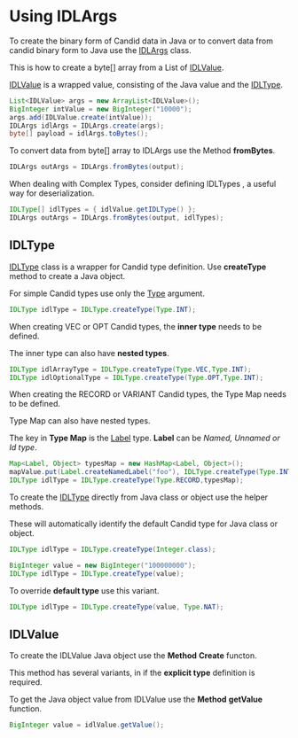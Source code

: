 # Using IDLArgs

To create the binary form of Candid data in Java or to convert data from candid binary form to Java use the [IDLArgs](https://github.com/ic4j/ic4j-candid/blob/master/src/main/java/org/ic4j/candid/parser/IDLArgs.java) class.

This is how to create a byte\[] array from a List of [IDLValue](https://github.com/ic4j/ic4j-candid/blob/master/src/main/java/org/ic4j/candid/parser/IDLValue.java).&#x20;

[IDLValue](https://github.com/ic4j/ic4j-candid/blob/master/src/main/java/org/ic4j/candid/parser/IDLValue.java) is a wrapped value, consisting of the Java value and the  [IDLType](https://github.com/ic4j/ic4j-candid/blob/master/src/main/java/org/ic4j/candid/parser/IDLType.java).

```java
List<IDLValue> args = new ArrayList<IDLValue>();
BigInteger intValue = new BigInteger("10000");
args.add(IDLValue.create(intValue));
IDLArgs idlArgs = IDLArgs.create(args);
byte[] payload = idlArgs.toBytes();
```

To convert data from byte\[] array to IDLArgs use the Method **fromBytes**.

```java
IDLArgs outArgs = IDLArgs.fromBytes(output);
```

When dealing with Complex Types, consider defining IDLTypes , a useful way for deserialization.&#x20;

```java
IDLType[] idlTypes = { idlValue.getIDLType() };
IDLArgs outArgs = IDLArgs.fromBytes(output, idlTypes);
```

## IDLType

[IDLType](https://github.com/ic4j/ic4j-candid/blob/master/src/main/java/org/ic4j/candid/parser/IDLType.java) class is a wrapper for Candid type definition. Use **createType** method to create a Java object.

For simple Candid types use only the [Type](https://github.com/ic4j/ic4j-candid/blob/master/src/main/java/org/ic4j/candid/types/Type.java) argument.

```java
IDLType idlType = IDLType.createType(Type.INT);
```

When creating VEC or OPT Candid types, the **inner type** needs to  be defined.&#x20;

The inner type can also have **nested types**. &#x20;

```java
IDLType idlArrayType = IDLType.createType(Type.VEC,Type.INT);
IDLType idlOptionalType = IDLType.createType(Type.OPT,Type.INT);
```

When creating the RECORD or VARIANT Candid types, the Type Map needs to be defined.&#x20;

Type Map can also have nested types.

The key in **Type Map** is the [Label](https://github.com/ic4j/ic4j-candid/blob/master/src/main/java/org/ic4j/candid/types/Label.java) type. **Label** can be _Named, Unnamed or Id type_.

```java
Map<Label, Object> typesMap = new HashMap<Label, Object>();
mapValue.put(Label.createNamedLabel("foo"), IDLType.createType(Type.INT));
IDLType idlType = IDLType.createType(Type.RECORD,typesMap);
```

To create the [IDLType](https://github.com/ic4j/ic4j-candid/blob/master/src/main/java/org/ic4j/candid/parser/IDLType.java) directly from Java class or object use the helper methods.&#x20;

These will automatically identify the default Candid type for Java class or object.

```java
IDLType idlType = IDLType.createType(Integer.class);
```

```java
BigInteger value = new BigInteger("100000000");
IDLType idlType = IDLType.createType(value);
```

To override **default type** use this variant.

```java
IDLType idlType = IDLType.createType(value, Type.NAT);
```

## IDLValue

To create the IDLValue Java object use the **Method** **Create** functon.&#x20;

This method has several variants, in if the **explicit type** definition is required.

To get the Java object value from IDLValue use the **Method** **getValue** function.

```java
BigInteger value = idlValue.getValue();
```

